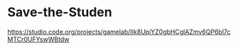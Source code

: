 # Save-the-Studen
https://studio.code.org/projects/gamelab/IIk8UpiYZ0gbHCglAZmv6QP6bl7cMTCr0UFYswWBtdw
